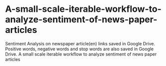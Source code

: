 # A-small-scale-iterable-workflow-to-analyze-sentiment-of-news-paper-articles
Sentiment Analysis on newspaper article(en) links saved in Google Drive. Positive words, negative words and stop words are also saved in Google Drive. A small scale iterable workflow to analyze sentiment of news paper articles
